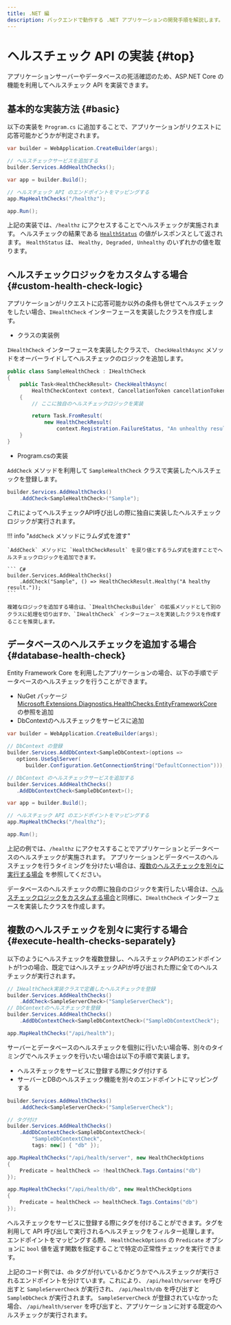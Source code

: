 ```yaml
---
title: .NET 編
description: バックエンドで動作する .NET アプリケーションの開発手順を解説します。
---
```


# ヘルスチェック API の実装 {#top}

アプリケーションサーバーやデータベースの死活確認のため、ASP.NET Core の機能を利用してヘルスチェック API を実装できます。

## 基本的な実装方法 {#basic}

以下の実装を `Program.cs` に追加することで、アプリケーションがリクエストに応答可能かどうかが判定されます。

``` C# hl_lines="4 9"
var builder = WebApplication.CreateBuilder(args);

// ヘルスチェックサービスを追加する
builder.Services.AddHealthChecks();

var app = builder.Build();

// ヘルスチェック API のエンドポイントをマッピングする
app.MapHealthChecks("/healthz");

app.Run();
```

上記の実装では、`/healthz` にアクセスすることでヘルスチェックが実施されます。
ヘルスチェックの結果である [`HealthStatus`](https://learn.microsoft.com/ja-jp/dotnet/api/microsoft.extensions.diagnostics.healthchecks.healthstatus) の値がレスポンスとして返されます。 `HealthStatus` は、 `Healthy, Degraded, Unhealthy` のいずれかの値を取ります。

## ヘルスチェックロジックをカスタムする場合 {#custom-health-check-logic}

アプリケーションがリクエストに応答可能か以外の条件も併せてヘルスチェックをしたい場合、`IHealthCheck` インターフェースを実装したクラスを作成します。

- クラスの実装例

`IHealthCheck` インターフェースを実装したクラスで、
`CheckHealthAsync` メソッドをオーバーライドしてヘルスチェックのロジックを追加します。

``` C#
public class SampleHealthCheck : IHealthCheck
{
    public Task<HealthCheckResult> CheckHealthAsync(
        HealthCheckContext context, CancellationToken cancellationToken = default)
    {
        // ここに独自のヘルスチェックロジックを実装

        return Task.FromResult(
            new HealthCheckResult(
                context.Registration.FailureStatus, "An unhealthy result."));
    }
}
```

- Program.csの実装

`AddCheck` メソッドを利用して `SampleHealthCheck` クラスで実装したヘルスチェックを登録します。

``` C#
builder.Services.AddHealthChecks()
    .AddCheck<SampleHealthCheck>("Sample");
```

これによってヘルスチェックAPI呼び出しの際に独自に実装したヘルスチェックロジックが実行されます。

!!! info "`AddCheck` メソッドにラムダ式を渡す"

    `AddCheck` メソッドに `HealthCheckResult` を戻り値とするラムダ式を渡すことでヘルスチェックロジックを追加できます。

    ``` C#
    builder.Services.AddHealthChecks()
        .AddCheck("Sample", () => HealthCheckResult.Healthy("A healthy result."));
    ```

    複雑なロジックを追加する場合は、`IHealthChecksBuilder` の拡張メソッドとして別のクラスに処理を切り出すか、`IHealthCheck` インターフェースを実装したクラスを作成することを推奨します。

## データベースのヘルスチェックを追加する場合 {#database-health-check}

Entity Framework Core を利用したアプリケーションの場合、以下の手順でデータベースのヘルスチェックを行うことができます。

- NuGet パッケージ [Microsoft.Extensions.Diagnostics.HealthChecks.EntityFrameworkCore](https://www.nuget.org/packages/Microsoft.Extensions.Diagnostics.HealthChecks.EntityFrameworkCore) の参照を追加
- DbContextのヘルスチェックをサービスに追加

``` C# hl_lines="4-6 9 10"
var builder = WebApplication.CreateBuilder(args);

// DbContext の登録
builder.Services.AddDbContext<SampleDbContext>(options =>
   options.UseSqlServer(
      builder.Configuration.GetConnectionString("DefaultConnection")));

// DbContext のヘルスチェックサービスを追加する
builder.Services.AddHealthChecks()
   .AddDbContextCheck<SampleDbContext>();

var app = builder.Build();

// ヘルスチェック API のエンドポイントをマッピングする
app.MapHealthChecks("/healthz");

app.Run();
```

上記の例では、`/healthz` にアクセスすることでアプリケーションとデータベースのヘルスチェックが実施されます。
アプリケーションとデータベースのヘルスチェックを行うタイミングを分けたい場合は、[複数のヘルスチェックを別々に実行する場合](#複数のヘルスチェックを別に実行する場合) を参照してください。

データベースのヘルスチェックの際に独自のロジックを実行したい場合は、[ヘルスチェックロジックをカスタムする場合](#ヘルスチェックロジックをカスタムする場合)と同様に、`IHealthCheck` インターフェースを実装したクラスを作成します。

## 複数のヘルスチェックを別々に実行する場合 {#execute-health-checks-separately}

以下のようにヘルスチェックを複数登録し、ヘルスチェックAPIのエンドポイントが1つの場合、既定ではヘルスチェックAPIが呼び出された際に全てのヘルスチェックが実行されます。

``` C#
// IHealthCheck実装クラスで定義したヘルスチェックを登録
builder.Services.AddHealthChecks()
    .AddCheck<SampleServerCheck>("SampleServerCheck");
// DbContextのヘルスチェックを登録
builder.Services.AddHealthChecks()
    .AddDbContextCheck<SampleDbContextCheck>("SampleDbContextCheck");

app.MapHealthChecks("/api/health");
```

サーバーとデータベースのヘルスチェックを個別に行いたい場合等、別々のタイミングでヘルスチェックを行いたい場合は以下の手順で実装します。

- ヘルスチェックをサービスに登録する際にタグ付けする
- サーバーとDBのヘルスチェック機能を別々のエンドポイントにマッピングする

``` C# hl_lines="8 10-18"
builder.Services.AddHealthChecks()
    .AddCheck<SampleServerCheck>("SampleServerCheck");

// タグ付け
builder.Services.AddHealthChecks()
    .AddDbContextCheck<SampleDbContextCheck>(
        "SampleDbContextCheck",
        tags: new[] { "db" });

app.MapHealthChecks("/api/health/server", new HealthCheckOptions
{
    Predicate = healthCheck => !healthCheck.Tags.Contains("db")
});

app.MapHealthChecks("/api/health/db", new HealthCheckOptions
{
    Predicate = healthCheck => healthCheck.Tags.Contains("db")
});
```

ヘルスチェックをサービスに登録する際にタグを付けることができます。タグを利用して API 呼び出しで実行されるヘルスチェックをフィルター処理します。
エンドポイントをマッピングする際、 `HealthCheckOptions` の `Predicate` オプションに `bool` 値を返す関数を指定することで特定の正常性チェックを実行できます。

上記のコード例では、`db` タグが付いているかどうかでヘルスチェックが実行されるエンドポイントを分けています。これにより、 `/api/health/server` を呼び出すと `SampleServerCheck` が実行され、 `/api/health/db` を呼び出すと `SampleDbCheck` が実行されます。
`SampleServerCheck` が登録されていなかった場合、 `/api/health/server` を呼び出すと、アプリケーションに対する既定のヘルスチェックが実行されます。
